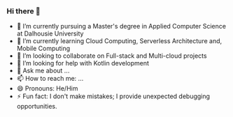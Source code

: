 ### Hi there 👋


- 🔭 I’m currently pursuing a Master's degree in Applied Computer Science at Dalhousie University
- 🌱 I’m currently learning Cloud Computing, Serverless Architecture and, Mobile Computing
- 👯 I’m looking to collaborate on Full-stack and Multi-cloud projects
- 🤔 I’m looking for help with Kotlin development
- 💬 Ask me about ...
- 📫 How to reach me: ...
- 😄 Pronouns: He/Him
- ⚡ Fun fact: I don't make mistakes; I provide unexpected debugging opportunities.

